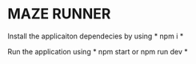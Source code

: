 # MAZE RUNNER

Install the applicaiton dependecies by using * npm i *

Run the application using * npm start or npm run dev *
